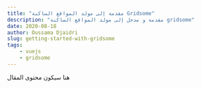 ```yaml
---
title: "مقدمة إلى مولد المواقع الساكنة Gridsome"
description: "مقدمة و مدخل إلى مولد المواقع الساكنة gridsome"
date: 2020-08-18
author: Oussama Djaidri
slug: getting-started-with-gridsome
tags:
    - vuejs
    - gridsome
---
```


هنا سيكون محتوى المقال
